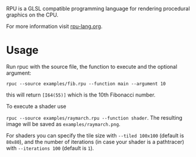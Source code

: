 RPU is a GLSL compatible programming language for rendering procedural graphics on the CPU.

For more information visit [rpu-lang.org](https://rpu-lang.org/).

# Usage

Run rpuc with the source file, the function to execute and the optional argument:

`rpuc --source examples/fib.rpu --function main --argument 10`

this will return `[I64(55)]` which is the 10th Fibonacci number.

To execute a shader use

`rpuc --source examples/raymarch.rpu --function shader`. The resulting image will be saved as `examples/raymarch.png`.

For shaders you can specify the tile size with `--tiled 100x100` (default is `80x80`), and the number of iterations (in case your shader is a pathtracer) with `--iterations 100` (default is `1`).
